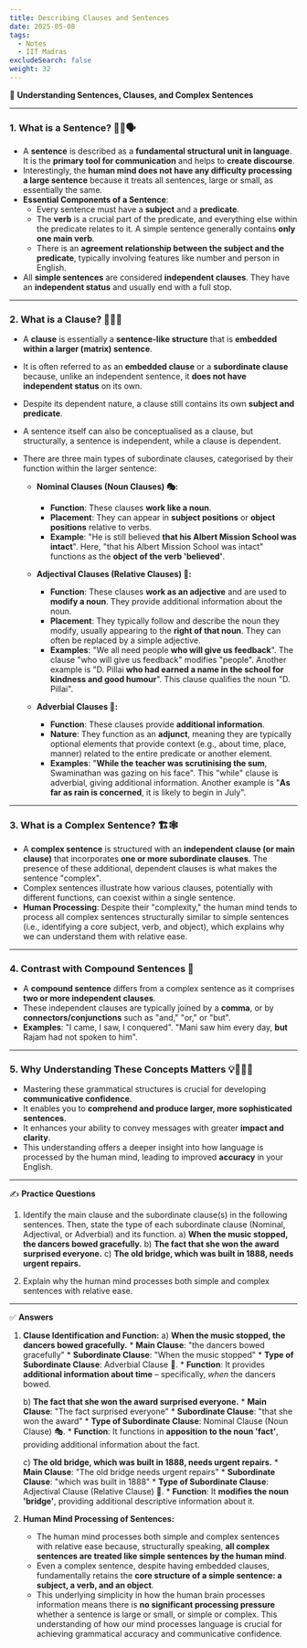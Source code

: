 ```yaml
---
title: Describing Clauses and Sentences
date: 2025-05-08
tags:
  - Notes 
  - IIT Madras
excludeSearch: false
weight: 32
---
```


📝 **Understanding Sentences, Clauses, and Complex Sentences**

---

### 1. What is a Sentence? 📖🧱🗣️

*   A **sentence** is described as a **fundamental structural unit in language**. It is the **primary tool for communication** and helps to **create discourse**.
*   Interestingly, the **human mind does not have any difficulty processing a large sentence** because it treats all sentences, large or small, as essentially the same.
*   **Essential Components of a Sentence**:
    *   Every sentence must have a **subject** and a **predicate**.
    *   The **verb** is a crucial part of the predicate, and everything else within the predicate relates to it. A simple sentence generally contains **only one main verb**.
    *   There is an **agreement relationship between the subject and the predicate**, typically involving features like number and person in English.
*   All **simple sentences** are considered **independent clauses**. They have an **independent status** and usually end with a full stop.

---

### 2. What is a Clause? 🧩🔗🌳

*   A **clause** is essentially a **sentence-like structure** that is **embedded within a larger (matrix) sentence**.
*   It is often referred to as an **embedded clause** or a **subordinate clause** because, unlike an independent sentence, it **does not have independent status** on its own.
*   Despite its dependent nature, a clause still contains its own **subject and predicate**.
*   A sentence itself can also be conceptualised as a clause, but structurally, a sentence is independent, while a clause is dependent.

*   There are three main types of subordinate clauses, categorised by their function within the larger sentence:

    *   **Nominal Clauses (Noun Clauses) 🎭:**
        *   **Function**: These clauses **work like a noun**.
        *   **Placement**: They can appear in **subject positions** or **object positions** relative to verbs.
        *   **Example**: "He is still believed **that his Albert Mission School was intact**". Here, "that his Albert Mission School was intact" functions as the **object of the verb 'believed'**.

    *   **Adjectival Clauses (Relative Clauses) 🎨:**
        *   **Function**: These clauses **work as an adjective** and are used to **modify a noun**. They provide additional information about the noun.
        *   **Placement**: They typically follow and describe the noun they modify, usually appearing to the **right of that noun**. They can often be replaced by a simple adjective.
        *   **Examples**: "We all need people **who will give us feedback**". The clause "who will give us feedback" modifies "people". Another example is "D. Pillai **who had earned a name in the school for kindness and good humour**". This clause qualifies the noun "D. Pillai".

    *   **Adverbial Clauses 📍:**
        *   **Function**: These clauses provide **additional information**.
        *   **Nature**: They function as an **adjunct**, meaning they are typically optional elements that provide context (e.g., about time, place, manner) related to the entire predicate or another element.
        *   **Examples**: "**While the teacher was scrutinising the sum**, Swaminathan was gazing on his face". This "while" clause is adverbial, giving additional information. Another example is "**As far as rain is concerned**, it is likely to begin in July".

---

### 3. What is a Complex Sentence? 🏗️🕸️

*   A **complex sentence** is structured with an **independent clause (or main clause)** that incorporates **one or more subordinate clauses**. The presence of these additional, dependent clauses is what makes the sentence "complex".
*   Complex sentences illustrate how various clauses, potentially with different functions, can coexist within a single sentence.
*   **Human Processing**: Despite their "complexity," the human mind tends to process all complex sentences structurally similar to simple sentences (i.e., identifying a core subject, verb, and object), which explains why we can understand them with relative ease.

---

### 4. Contrast with Compound Sentences 🔗

*   A **compound sentence** differs from a complex sentence as it comprises **two or more independent clauses**.
*   These independent clauses are typically joined by a **comma**, or by **connectors/conjunctions** such as "and," "or," or "but".
*   **Examples**: "I came, I saw, I conquered". "Mani saw him every day, **but** Rajam had not spoken to him".

---

### 5. Why Understanding These Concepts Matters 💡🧠💪🎯

*   Mastering these grammatical structures is crucial for developing **communicative confidence**.
*   It enables you to **comprehend and produce larger, more sophisticated sentences**.
*   It enhances your ability to convey messages with greater **impact and clarity**.
*   This understanding offers a deeper insight into how language is processed by the human mind, leading to improved **accuracy** in your English.

---

✍️ **Practice Questions**

1.  Identify the main clause and the subordinate clause(s) in the following sentences. Then, state the type of each subordinate clause (Nominal, Adjectival, or Adverbial) and its function.
    a)  **When the music stopped, the dancers bowed gracefully.**
    b)  **The fact that she won the award surprised everyone.**
    c)  **The old bridge, which was built in 1888, needs urgent repairs.**

2.  Explain why the human mind processes both simple and complex sentences with relative ease.

---

✅ **Answers**

1.  **Clause Identification and Function:**
    a)  **When the music stopped, the dancers bowed gracefully.**
        *   **Main Clause**: "the dancers bowed gracefully"
        *   **Subordinate Clause**: "When the music stopped"
        *   **Type of Subordinate Clause**: Adverbial Clause 📍.
        *   **Function**: It provides **additional information about time** – specifically, *when* the dancers bowed.

    b)  **The fact that she won the award surprised everyone.**
        *   **Main Clause**: "The fact surprised everyone"
        *   **Subordinate Clause**: "that she won the award"
        *   **Type of Subordinate Clause**: Nominal Clause (Noun Clause) 🎭.
        *   **Function**: It functions in **apposition to the noun 'fact'**, providing additional information about the fact.

    c)  **The old bridge, which was built in 1888, needs urgent repairs.**
        *   **Main Clause**: "The old bridge needs urgent repairs"
        *   **Subordinate Clause**: "which was built in 1888"
        *   **Type of Subordinate Clause**: Adjectival Clause (Relative Clause) 🎨.
        *   **Function**: It **modifies the noun 'bridge'**, providing additional descriptive information about it.

2.  **Human Mind Processing of Sentences:**
    *   The human mind processes both simple and complex sentences with relative ease because, structurally speaking, **all complex sentences are treated like simple sentences by the human mind**.
    *   Even a complex sentence, despite having embedded clauses, fundamentally retains the **core structure of a simple sentence: a subject, a verb, and an object**.
    *   This underlying simplicity in how the human brain processes information means there is **no significant processing pressure** whether a sentence is large or small, or simple or complex. This understanding of how our mind processes language is crucial for achieving grammatical accuracy and communicative confidence.